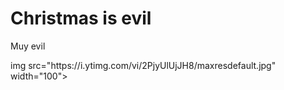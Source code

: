 # Christmas is evil
Muy evil
<p>img src="https://i.ytimg.com/vi/2PjyUlUjJH8/maxresdefault.jpg" width="100">
